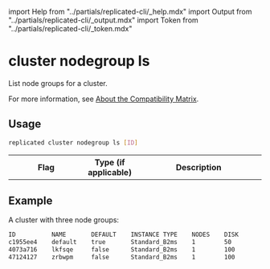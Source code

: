 import Help from "../partials/replicated-cli/_help.mdx"
import Output from "../partials/replicated-cli/_output.mdx"
import Token from "../partials/replicated-cli/_token.mdx"

# cluster nodegroup ls

List node groups for a cluster.

For more information, see [About the Compatibility Matrix](/vendor/testing-about).

## Usage

```bash
replicated cluster nodegroup ls [ID]
```

<table>
  <tr>
    <th width="30%">Flag</th>
    <th width="20%">Type (if applicable)</th>
    <th width="50%">Description</th>
  </tr>
  <Help/>
  <Token/>
</table>

## Example

A cluster with three node groups:

```bash
ID          NAME       DEFAULT    INSTANCE TYPE    NODES    DISK
c1955ee4    default    true       Standard_B2ms    1        50
4073a716    lkfsqe     false      Standard_B2ms    1        100
47124127    zrbwpm     false      Standard_B2ms    1        100
```

